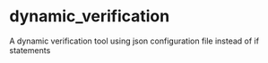 # dynamic_verification
A dynamic verification tool using json configuration file instead of if statements
